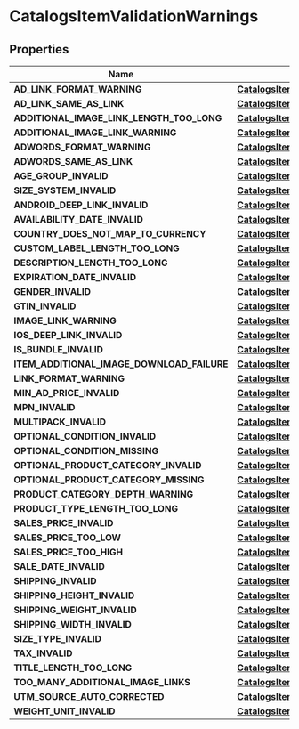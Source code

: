 

# CatalogsItemValidationWarnings


## Properties

Name | Type | Description | Notes
------------ | ------------- | ------------- | -------------
**AD_LINK_FORMAT_WARNING** | [**CatalogsItemValidationDetails**](CatalogsItemValidationDetails.md) |  |  [optional]
**AD_LINK_SAME_AS_LINK** | [**CatalogsItemValidationDetails**](CatalogsItemValidationDetails.md) |  |  [optional]
**ADDITIONAL_IMAGE_LINK_LENGTH_TOO_LONG** | [**CatalogsItemValidationDetails**](CatalogsItemValidationDetails.md) |  |  [optional]
**ADDITIONAL_IMAGE_LINK_WARNING** | [**CatalogsItemValidationDetails**](CatalogsItemValidationDetails.md) |  |  [optional]
**ADWORDS_FORMAT_WARNING** | [**CatalogsItemValidationDetails**](CatalogsItemValidationDetails.md) |  |  [optional]
**ADWORDS_SAME_AS_LINK** | [**CatalogsItemValidationDetails**](CatalogsItemValidationDetails.md) |  |  [optional]
**AGE_GROUP_INVALID** | [**CatalogsItemValidationDetails**](CatalogsItemValidationDetails.md) |  |  [optional]
**SIZE_SYSTEM_INVALID** | [**CatalogsItemValidationDetails**](CatalogsItemValidationDetails.md) |  |  [optional]
**ANDROID_DEEP_LINK_INVALID** | [**CatalogsItemValidationDetails**](CatalogsItemValidationDetails.md) |  |  [optional]
**AVAILABILITY_DATE_INVALID** | [**CatalogsItemValidationDetails**](CatalogsItemValidationDetails.md) |  |  [optional]
**COUNTRY_DOES_NOT_MAP_TO_CURRENCY** | [**CatalogsItemValidationDetails**](CatalogsItemValidationDetails.md) |  |  [optional]
**CUSTOM_LABEL_LENGTH_TOO_LONG** | [**CatalogsItemValidationDetails**](CatalogsItemValidationDetails.md) |  |  [optional]
**DESCRIPTION_LENGTH_TOO_LONG** | [**CatalogsItemValidationDetails**](CatalogsItemValidationDetails.md) |  |  [optional]
**EXPIRATION_DATE_INVALID** | [**CatalogsItemValidationDetails**](CatalogsItemValidationDetails.md) |  |  [optional]
**GENDER_INVALID** | [**CatalogsItemValidationDetails**](CatalogsItemValidationDetails.md) |  |  [optional]
**GTIN_INVALID** | [**CatalogsItemValidationDetails**](CatalogsItemValidationDetails.md) |  |  [optional]
**IMAGE_LINK_WARNING** | [**CatalogsItemValidationDetails**](CatalogsItemValidationDetails.md) |  |  [optional]
**IOS_DEEP_LINK_INVALID** | [**CatalogsItemValidationDetails**](CatalogsItemValidationDetails.md) |  |  [optional]
**IS_BUNDLE_INVALID** | [**CatalogsItemValidationDetails**](CatalogsItemValidationDetails.md) |  |  [optional]
**ITEM_ADDITIONAL_IMAGE_DOWNLOAD_FAILURE** | [**CatalogsItemValidationDetails**](CatalogsItemValidationDetails.md) |  |  [optional]
**LINK_FORMAT_WARNING** | [**CatalogsItemValidationDetails**](CatalogsItemValidationDetails.md) |  |  [optional]
**MIN_AD_PRICE_INVALID** | [**CatalogsItemValidationDetails**](CatalogsItemValidationDetails.md) |  |  [optional]
**MPN_INVALID** | [**CatalogsItemValidationDetails**](CatalogsItemValidationDetails.md) |  |  [optional]
**MULTIPACK_INVALID** | [**CatalogsItemValidationDetails**](CatalogsItemValidationDetails.md) |  |  [optional]
**OPTIONAL_CONDITION_INVALID** | [**CatalogsItemValidationDetails**](CatalogsItemValidationDetails.md) |  |  [optional]
**OPTIONAL_CONDITION_MISSING** | [**CatalogsItemValidationDetails**](CatalogsItemValidationDetails.md) |  |  [optional]
**OPTIONAL_PRODUCT_CATEGORY_INVALID** | [**CatalogsItemValidationDetails**](CatalogsItemValidationDetails.md) |  |  [optional]
**OPTIONAL_PRODUCT_CATEGORY_MISSING** | [**CatalogsItemValidationDetails**](CatalogsItemValidationDetails.md) |  |  [optional]
**PRODUCT_CATEGORY_DEPTH_WARNING** | [**CatalogsItemValidationDetails**](CatalogsItemValidationDetails.md) |  |  [optional]
**PRODUCT_TYPE_LENGTH_TOO_LONG** | [**CatalogsItemValidationDetails**](CatalogsItemValidationDetails.md) |  |  [optional]
**SALES_PRICE_INVALID** | [**CatalogsItemValidationDetails**](CatalogsItemValidationDetails.md) |  |  [optional]
**SALES_PRICE_TOO_LOW** | [**CatalogsItemValidationDetails**](CatalogsItemValidationDetails.md) |  |  [optional]
**SALES_PRICE_TOO_HIGH** | [**CatalogsItemValidationDetails**](CatalogsItemValidationDetails.md) |  |  [optional]
**SALE_DATE_INVALID** | [**CatalogsItemValidationDetails**](CatalogsItemValidationDetails.md) |  |  [optional]
**SHIPPING_INVALID** | [**CatalogsItemValidationDetails**](CatalogsItemValidationDetails.md) |  |  [optional]
**SHIPPING_HEIGHT_INVALID** | [**CatalogsItemValidationDetails**](CatalogsItemValidationDetails.md) |  |  [optional]
**SHIPPING_WEIGHT_INVALID** | [**CatalogsItemValidationDetails**](CatalogsItemValidationDetails.md) |  |  [optional]
**SHIPPING_WIDTH_INVALID** | [**CatalogsItemValidationDetails**](CatalogsItemValidationDetails.md) |  |  [optional]
**SIZE_TYPE_INVALID** | [**CatalogsItemValidationDetails**](CatalogsItemValidationDetails.md) |  |  [optional]
**TAX_INVALID** | [**CatalogsItemValidationDetails**](CatalogsItemValidationDetails.md) |  |  [optional]
**TITLE_LENGTH_TOO_LONG** | [**CatalogsItemValidationDetails**](CatalogsItemValidationDetails.md) |  |  [optional]
**TOO_MANY_ADDITIONAL_IMAGE_LINKS** | [**CatalogsItemValidationDetails**](CatalogsItemValidationDetails.md) |  |  [optional]
**UTM_SOURCE_AUTO_CORRECTED** | [**CatalogsItemValidationDetails**](CatalogsItemValidationDetails.md) |  |  [optional]
**WEIGHT_UNIT_INVALID** | [**CatalogsItemValidationDetails**](CatalogsItemValidationDetails.md) |  |  [optional]



